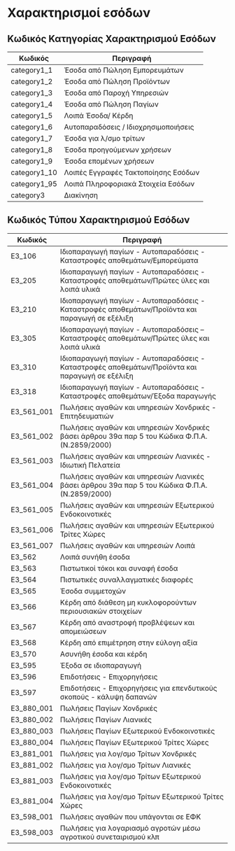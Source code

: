 # Χαρακτηρισμοί εσόδων

## Κωδικός Κατηγορίας Χαρακτηρισμού Εσόδων

| Κωδικός      | Περιγραφή                            |
|--------------|--------------------------------------|
| category1_1  | Έσοδα από Πώληση Εμπορευμάτων        |
| category1_2  | Έσοδα από Πώληση Προϊόντων           |
| category1_3  | Έσοδα από Παροχή Υπηρεσιών           |
| category1_4  | Έσοδα από Πώληση Παγίων              |
| category1_5  | Λοιπά Έσοδα/ Κέρδη                   |
| category1_6  | Αυτοπαραδόσεις / Ιδιοχρησιμοποιήσεις |
| category1_7  | Έσοδα για λ/σμο τρίτων               |
| category1_8  | Έσοδα προηγούμενων χρήσεων           |
| category1_9  | Έσοδα επομένων χρήσεων               |
| category1_10 | Λοιπές Εγγραφές Τακτοποίησης Εσόδων  |
| category1_95 | Λοιπά Πληροφοριακά Στοιχεία Εσόδων   |
| category3    | Διακίνηση                            |

## Κωδικός Τύπου Χαρακτηρισμού Εσόδων

| Κωδικός    | Περιγραφή                                                                                      |
|------------|------------------------------------------------------------------------------------------------|
| E3_106     | Ιδιοπαραγωγή παγίων - Αυτοπαραδόσεις - Καταστροφές αποθεμάτων/Εμπορεύματα                      |
| E3_205     | Ιδιοπαραγωγή παγίων - Αυτοπαραδόσεις - Καταστροφές αποθεμάτων/Πρώτες ύλες και λοιπά υλικά      |
| E3_210     | Ιδιοπαραγωγή παγίων - Αυτοπαραδόσεις - Καταστροφές αποθεμάτων/Προϊόντα και παραγωγή σε εξέλιξη |
| E3_305     | Ιδιοπαραγωγή παγίων - Αυτοπαραδόσεις – Καταστροφές αποθεμάτων/Πρώτες ύλες και λοιπά υλικά      |
| E3_310     | Ιδιοπαραγωγή παγίων - Αυτοπαραδόσεις - Καταστροφές αποθεμάτων/Προϊόντα και παραγωγή σε εξέλιξη |
| E3_318     | Ιδιοπαραγωγή παγίων - Αυτοπαραδόσεις - Καταστροφές αποθεμάτων/Έξοδα παραγωγής                  |
| E3_561_001 | Πωλήσεις αγαθών και υπηρεσιών Χονδρικές - Επιτηδευματιών                                       |
| E3_561_002 | Πωλήσεις αγαθών και υπηρεσιών Χονδρικές βάσει άρθρου 39α παρ 5 του Κώδικα Φ.Π.Α. (Ν.2859/2000) |
| E3_561_003 | Πωλήσεις αγαθών και υπηρεσιών Λιανικές - Ιδιωτική Πελατεία                                     |
| E3_561_004 | Πωλήσεις αγαθών και υπηρεσιών Λιανικές βάσει άρθρου 39α παρ 5 του Κώδικα Φ.Π.Α. (Ν.2859/2000)  |
| E3_561_005 | Πωλήσεις αγαθών και υπηρεσιών Εξωτερικού Ενδοκοινοτικές                                        |
| E3_561_006 | Πωλήσεις αγαθών και υπηρεσιών Εξωτερικού Τρίτες Χώρες                                          |
| E3_561_007 | Πωλήσεις αγαθών και υπηρεσιών Λοιπά                                                            |
| E3_562     | Λοιπά συνήθη έσοδα                                                                             |
| E3_563     | Πιστωτικοί τόκοι και συναφή έσοδα                                                              |
| E3_564     | Πιστωτικές συναλλαγματικές διαφορές                                                            |
| E3_565     | Έσοδα συμμετοχών                                                                               |
| E3_566     | Κέρδη από διάθεση μη κυκλοφορούντων περιουσιακών στοιχείων                                     |
| E3_567     | Κέρδη από αναστροφή προβλέψεων και απομειώσεων                                                 |
| E3_568     | Κέρδη από επιμέτρηση στην εύλογη αξία                                                          |
| E3_570     | Ασυνήθη έσοδα και κέρδη                                                                        |
| E3_595     | Έξοδα σε ιδιοπαραγωγή                                                                          |
| E3_596     | Επιδοτήσεις - Επιχορηγήσεις                                                                    |
| E3_597     | Επιδοτήσεις - Επιχορηγήσεις για επενδυτικούς σκοπούς - κάλυψη δαπανών                          |
| E3_880_001 | Πωλήσεις Παγίων Χονδρικές                                                                      |
| E3_880_002 | Πωλήσεις Παγίων Λιανικές                                                                       |
| E3_880_003 | Πωλήσεις Παγίων Εξωτερικού Ενδοκοινοτικές                                                      |
| E3_880_004 | Πωλήσεις Παγίων Εξωτερικού Τρίτες Χώρες                                                        |
| E3_881_001 | Πωλήσεις για λογ/σμο Τρίτων Χονδρικές                                                          |
| E3_881_002 | Πωλήσεις για λογ/σμο Τρίτων Λιανικές                                                           |
| E3_881_003 | Πωλήσεις για λογ/σμο Τρίτων Εξωτερικού Ενδοκοινοτικές                                          |
| E3_881_004 | Πωλήσεις για λογ/σμο Τρίτων Εξωτερικού Τρίτες Χώρες                                            |
| E3_598_001 | Πωλήσεις αγαθών που υπάγονται σε ΕΦΚ                                                           |
| E3_598_003 | Πωλήσεις για λογαριασμό αγροτών μέσω αγροτικού συνεταιρισμού κλπ                               |
